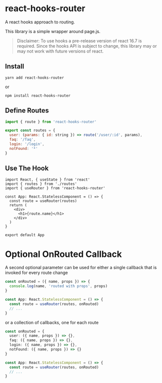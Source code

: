 # react-hooks-router

A react hooks approach to routing.

This library is a simple wrapper around page.js.

> Disclaimer: To use hooks a pre-release version of react 16.7 is required. Since the hooks API is subject to change, this library may or may not work with future versions of react.

## Install

```
yarn add react-hooks-router
```

or

```
npm install react-hooks-router
```

## Define Routes

```js
import { route } from 'react-hooks-router'

export const routes = {
  user: (params: { id: string }) => route('/user/:id', params),
  faq: '/faq',
  login: '/login',
  notFound: '*'
}
```

## Use The Hook

```tsx
import React, { useState } from 'react'
import { routes } from './routes'
import { useRouter } from 'react-hooks-router'

const App: React.StatelessComponent = () => {
  const route = useRouter(routes)
  return (
    <div>
      <h1>{route.name}</h1>
    </div>
  )
}

export default App
```

# Optional OnRouted Callback

A second optional parameter can be used for either a single callback that is invoked for every route change

```ts
const onRouted = ({ name, props }) => {
  console.log(name, 'routed with props', props)
}

const App: React.StatelessComponent = () => {
  const route = useRouter(routes, onRouted)
  // ...
}
```

or a collection of callbacks, one for each route

```ts
const onRouted = {
  user: ({ name, props }) => {},
  faq: ({ name, props }) => {},
  login: ({ name, props }) => {},
  notFound: ({ name, props }) => {}
}

const App: React.StatelessComponent = () => {
  const route = useRouter(routes, onRouted)
  // ...
}
```
